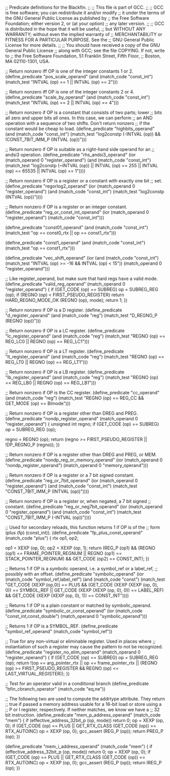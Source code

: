 ;; Predicate definitions for the Blackfin.
;;
;; This file is part of GCC.
;;
;; GCC is free software; you can redistribute it and/or modify
;; it under the terms of the GNU General Public License as published by
;; the Free Software Foundation; either version 2, or (at your option)
;; any later version.
;;
;; GCC is distributed in the hope that it will be useful,
;; but WITHOUT ANY WARRANTY; without even the implied warranty of
;; MERCHANTABILITY or FITNESS FOR A PARTICULAR PURPOSE.  See the
;; GNU General Public License for more details.
;;
;; You should have received a copy of the GNU General Public License
;; along with GCC; see the file COPYING.  If not, write to
;; the Free Software Foundation, 51 Franklin Street, Fifth Floor,
;; Boston, MA 02110-1301, USA.

;; Return nonzero iff OP is one of the integer constants 1 or 2.
(define_predicate "pos_scale_operand"
  (and (match_code "const_int")
       (match_test "INTVAL (op) == 1 || INTVAL (op) == 2")))

;; Return nonzero iff OP is one of the integer constants 2 or 4.
(define_predicate "scale_by_operand"
  (and (match_code "const_int")
       (match_test "INTVAL (op) == 2 || INTVAL (op) == 4")))

;; Return nonzero if OP is a constant that consists of two parts; lower
;; bits all zero and upper bits all ones.  In this case, we can perform
;; an AND operation with a sequence of two shifts.  Don't return nonzero
;; if the constant would be cheap to load.
(define_predicate "highbits_operand"
  (and (match_code "const_int")
       (match_test "log2constp (-INTVAL (op)) && !CONST_7BIT_IMM_P (INTVAL (op))")))

;; Return nonzero if OP is suitable as a right-hand side operand for an
;; andsi3 operation.
(define_predicate "rhs_andsi3_operand"
  (ior (match_operand 0 "register_operand")
       (and (match_code "const_int")
	    (match_test "log2constp (~INTVAL (op)) || INTVAL (op) == 255 || INTVAL (op) == 65535 || INTVAL (op) == 1"))))

;; Return nonzero if OP is a register or a constant with exactly one bit
;; set.
(define_predicate "regorlog2_operand"
  (ior (match_operand 0 "register_operand")
       (and (match_code "const_int")
	    (match_test "log2constp (INTVAL (op))"))))

;; Return nonzero if OP is a register or an integer constant.
(define_predicate "reg_or_const_int_operand"
  (ior (match_operand 0 "register_operand")
       (match_code "const_int")))

(define_predicate "const01_operand"
  (and (match_code "const_int")
       (match_test "op == const0_rtx || op == const1_rtx")))

(define_predicate "const1_operand"
  (and (match_code "const_int")
       (match_test "op == const1_rtx")))

(define_predicate "vec_shift_operand"
  (ior (and (match_code "const_int")
	    (match_test "INTVAL (op) >= -16 && INTVAL (op) < 15"))
       (match_operand 0 "register_operand")))

;; Like register_operand, but make sure that hard regs have a valid mode.
(define_predicate "valid_reg_operand"
  (match_operand 0 "register_operand")
{
  if (GET_CODE (op) == SUBREG)
    op = SUBREG_REG (op);
  if (REGNO (op) < FIRST_PSEUDO_REGISTER)
    return HARD_REGNO_MODE_OK (REGNO (op), mode);
  return 1;
})

;; Return nonzero if OP is a D register.
(define_predicate "d_register_operand"
  (and (match_code "reg")
       (match_test "D_REGNO_P (REGNO (op))")))

;; Return nonzero if OP is a LC register.
(define_predicate "lc_register_operand"
  (and (match_code "reg")
       (match_test "REGNO (op) == REG_LC0 || REGNO (op) == REG_LC1")))

;; Return nonzero if OP is a LT register.
(define_predicate "lt_register_operand"
  (and (match_code "reg")
       (match_test "REGNO (op) == REG_LT0 || REGNO (op) == REG_LT1")))

;; Return nonzero if OP is a LB register.
(define_predicate "lb_register_operand"
  (and (match_code "reg")
       (match_test "REGNO (op) == REG_LB0 || REGNO (op) == REG_LB1")))

;; Return nonzero if OP is the CC register.
(define_predicate "cc_operand"
  (and (match_code "reg")
       (match_test "REGNO (op) == REG_CC && GET_MODE (op) == BImode")))

;; Return nonzero if OP is a register other than DREG and PREG.
(define_predicate "nondp_register_operand"
  (match_operand 0 "register_operand")
{
  unsigned int regno;
  if (GET_CODE (op) == SUBREG)
    op = SUBREG_REG (op);

  regno = REGNO (op);
  return (regno >= FIRST_PSEUDO_REGISTER || !DP_REGNO_P (regno));
})

;; Return nonzero if OP is a register other than DREG and PREG, or MEM.
(define_predicate "nondp_reg_or_memory_operand"
  (ior (match_operand 0 "nondp_register_operand")
       (match_operand 0 "memory_operand")))

;; Return nonzero if OP is a register or a 7 bit signed constant.
(define_predicate "reg_or_7bit_operand"
  (ior (match_operand 0 "register_operand")
       (and (match_code "const_int")
	    (match_test "CONST_7BIT_IMM_P (INTVAL (op))"))))

;; Return nonzero if OP is a register or, when negated, a 7 bit signed
;; constant.
(define_predicate "reg_or_neg7bit_operand"
  (ior (match_operand 0 "register_operand")
       (and (match_code "const_int")
	    (match_test "CONST_7BIT_IMM_P (-INTVAL (op))"))))

;; Used for secondary reloads, this function returns 1 if OP is of the
;; form (plus (fp) (const_int)).
(define_predicate "fp_plus_const_operand"
  (match_code "plus")
{
  rtx op1, op2;

  op1 = XEXP (op, 0);
  op2 = XEXP (op, 1);
  return (REG_P (op1)
	  && (REGNO (op1) == FRAME_POINTER_REGNUM
	      || REGNO (op1) == STACK_POINTER_REGNUM)
	  && GET_CODE (op2) == CONST_INT);
})

;; Returns 1 if OP is a symbolic operand, i.e. a symbol_ref or a label_ref,
;; possibly with an offset.
(define_predicate "symbolic_operand"
  (ior (match_code "symbol_ref,label_ref")
       (and (match_code "const")
	    (match_test "GET_CODE (XEXP (op,0)) == PLUS
			 && (GET_CODE (XEXP (XEXP (op, 0), 0)) == SYMBOL_REF
			     || GET_CODE (XEXP (XEXP (op, 0), 0)) == LABEL_REF)
			 && GET_CODE (XEXP (XEXP (op, 0), 1)) == CONST_INT"))))

;; Returns 1 if OP is a plain constant or matched by symbolic_operand.
(define_predicate "symbolic_or_const_operand"
  (ior (match_code "const_int,const_double")
       (match_operand 0 "symbolic_operand")))

;; Returns 1 if OP is a SYMBOL_REF.
(define_predicate "symbol_ref_operand"
  (match_code "symbol_ref"))

;; True for any non-virtual or eliminable register.  Used in places where
;; instantiation of such a register may cause the pattern to not be recognized.
(define_predicate "register_no_elim_operand"
  (match_operand 0 "register_operand")
{
  if (GET_CODE (op) == SUBREG)
    op = SUBREG_REG (op);
  return !(op == arg_pointer_rtx
	   || op == frame_pointer_rtx
	   || (REGNO (op) >= FIRST_PSEUDO_REGISTER
	       && REGNO (op) <= LAST_VIRTUAL_REGISTER));
})

;; Test for an operator valid in a conditional branch
(define_predicate "bfin_cbranch_operator"
  (match_code "eq,ne"))

;; The following two are used to compute the addrtype attribute.  They return
;; true if passed a memory address usable for a 16-bit load or store using a
;; P or I register, respectively.  If neither matches, we know we have a
;; 32 bit instruction.
(define_predicate "mem_p_address_operand"
  (match_code "mem")
{
  if (effective_address_32bit_p (op, mode))
    return 0;
  op = XEXP (op, 0);
  if (GET_CODE (op) == PLUS || GET_RTX_CLASS (GET_CODE (op)) == RTX_AUTOINC)
    op = XEXP (op, 0);
  gcc_assert (REG_P (op));
  return PREG_P (op);
})

(define_predicate "mem_i_address_operand"
  (match_code "mem")
{
  if (effective_address_32bit_p (op, mode))
    return 0;
  op = XEXP (op, 0);
  if (GET_CODE (op) == PLUS || GET_RTX_CLASS (GET_CODE (op)) == RTX_AUTOINC)
    op = XEXP (op, 0);
  gcc_assert (REG_P (op));
  return IREG_P (op);
})

